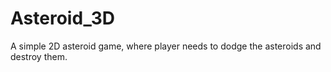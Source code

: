 # Asteroid_3D
 A simple 2D asteroid game, where player needs to dodge the asteroids and destroy them.
